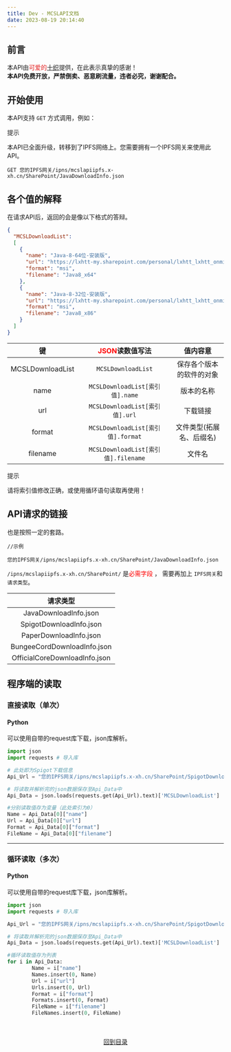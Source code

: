 ```yaml
---
title: Dev - MCSLAPI文档
date: 2023-08-19 20:14:40
---
```

## 前言
本API由<font color="#e31f1f">可爱的</font>[十织](https://www.df100.ltd/)提供，在此表示真挚的感谢！  
**本API免费开放，严禁倒卖、恶意刷流量，违者必究，谢谢配合。**
## 开始使用
本API支持 ```GET``` 方式调用，例如：

<div class="custom-block tip">
  <p class="custom-block-title">提示</p>
  <p class="custom-block-text">本API已全面升级，转移到了IPFS网络上。您需要拥有一个IPFS网关来使用此API。</p>
</div>

```http
GET 您的IPFS网关/ipns/mcslapiipfs.x-xh.cn/SharePoint/JavaDownloadInfo.json
```
## 各个值的解释
在请求API后，返回的会是像以下格式的答辩。
```json
{
  "MCSLDownloadList":
  [
    {
      "name": "Java-8-64位-安装版",
      "url": "https://lxhtt-my.sharepoint.com/personal/lxhtt_lxhtt_onmicrosoft_com/_layouts/52/download.aspx?share=EXiT4L9NTNBJoz9CA2IxWtYBzbxOXGuXJKswNjlhk8YCFA",
      "format": "msi",
      "filename": "Java8_x64"
    },
    {
      "name": "Java-8-32位-安装版",
      "url": "https://lxhtt-my.sharepoint.com/personal/lxhtt_lxhtt_onmicrosoft_com/_layouts/52/download.aspx?share=ERQK5PgOgYhBrLf-uzoXm5sBX84JaXxPdp7fk4C_W7Lg2g",
      "format": "msi",
      "filename": "Java8_x86"
    }
  ]
}
```

|        键        |  <font color="red">JSON</font>读数值写法  |      值内容意         |
|:----------------:|:---------------------------------------:|:-------------------:|
| MCSLDownloadList |        ```MCSLDownloadList```           | 保存各个版本的软件的对象 |
|       name       |   ```MCSLDownloadList[索引值].name```    |       版本的名称       |
|       url        |   ```MCSLDownloadList[索引值].url```     |        下载链接        |
|      format      |  ```MCSLDownloadList[索引值].format```   | 文件类型(拓展名、后缀名) |
|     filename     | ```MCSLDownloadList[索引值].filename```  |      文件名           |

<div class="custom-block tip">
  <p class="custom-block-title">提示</p>
  <p class="custom-block-text">请将索引值修改正确，或使用循环语句读取再使用！</p>
</div>

## API请求的链接
也是按照一定的套路。

```http
//示例

您的IPFS网关/ipns/mcslapiipfs.x-xh.cn/SharePoint/JavaDownloadInfo.json
```

 ```/ipns/mcslapiipfs.x-xh.cn/SharePoint/``` 是<font color="red">必需字段</font> ， 需要再加上 `IPFS网关`和`请求类型`。

|             请求类型           |
|:-----------------------------:|
|     JavaDownloadInfo.json     |
|    SpigotDownloadInfo.json    |
|    PaperDownloadInfo.json     |
|  BungeeCordDownloadInfo.json  |
| OfficialCoreDownloadInfo.json |

## 程序端的读取
### 直接读取（单次）
#### Python
可以使用自带的request库下载，json库解析。
```python
import json
import requests # 导入库

# 此处即为Spigot下载信息
Api_Url = "您的IPFS网关/ipns/mcslapiipfs.x-xh.cn/SharePoint/SpigotDownloadInfo.json"

# 将读取并解析完的json数据保存至Api_Data中
Api_Data = json.loads(requests.get(Api_Url).text)['MCSLDownloadList']

#分别读取值存为变量（此处索引为0）
Name = Api_Data[0]["name"]
Url = Api_Data[0]["url"]
Format = Api_Data[0]["format"]
FileName = Api_Data[0]["filename"]
```
---
### 循环读取（多次）
#### Python
可以使用自带的request库下载，json库解析。
```python
import json
import requests # 导入库

Api_Url = "您的IPFS网关/ipns/mcslapiipfs.x-xh.cn/SharePoint/SpigotDownloadInfo.json"

# 将读取并解析完的json数据保存至Api_Data中
Api_Data = json.loads(requests.get(Api_Url).text)['MCSLDownloadList']

#循环读取值存为列表
for i in Api_Data:
        Name = i["name"]
        Names.insert(0, Name)
        Url = i["url"]
        Urls.insert(0, Url)
        Format = i["format"]
        Formats.insert(0, Format)
        FileName = i["filename"]
        FileNames.insert(0, FileName)
```

<div>
    <center>
        <br><br><a href="/MCSL2DevGuide">回到目录</a>
    </center>
</div>